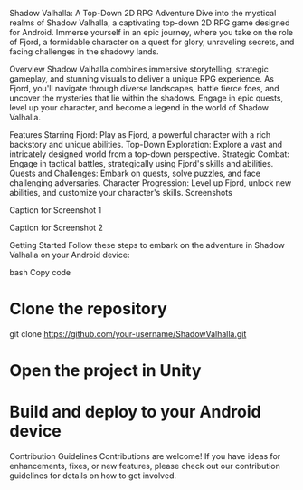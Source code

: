 Shadow Valhalla: A Top-Down 2D RPG Adventure
Dive into the mystical realms of Shadow Valhalla, a captivating top-down 2D RPG game designed for Android. Immerse yourself in an epic journey, where you take on the role of Fjord, a formidable character on a quest for glory, unraveling secrets, and facing challenges in the shadowy lands.

Overview
Shadow Valhalla combines immersive storytelling, strategic gameplay, and stunning visuals to deliver a unique RPG experience. As Fjord, you'll navigate through diverse landscapes, battle fierce foes, and uncover the mysteries that lie within the shadows. Engage in epic quests, level up your character, and become a legend in the world of Shadow Valhalla.

Features
Starring Fjord: Play as Fjord, a powerful character with a rich backstory and unique abilities.
Top-Down Exploration: Explore a vast and intricately designed world from a top-down perspective.
Strategic Combat: Engage in tactical battles, strategically using Fjord's skills and abilities.
Quests and Challenges: Embark on quests, solve puzzles, and face challenging adversaries.
Character Progression: Level up Fjord, unlock new abilities, and customize your character's skills.
Screenshots

Caption for Screenshot 1


Caption for Screenshot 2

Getting Started
Follow these steps to embark on the adventure in Shadow Valhalla on your Android device:

bash
Copy code
# Clone the repository
git clone https://github.com/your-username/ShadowValhalla.git

# Open the project in Unity
# Build and deploy to your Android device
Contribution Guidelines
Contributions are welcome! If you have ideas for enhancements, fixes, or new features, please check out our contribution guidelines for details on how to get involved.
